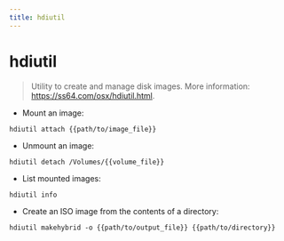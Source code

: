 ```yaml
---
title: hdiutil
---
```

# hdiutil

> Utility to create and manage disk images.
> More information: <https://ss64.com/osx/hdiutil.html>.

- Mount an image:

`hdiutil attach {{path/to/image_file}}`

- Unmount an image:

`hdiutil detach /Volumes/{{volume_file}}`

- List mounted images:

`hdiutil info`

- Create an ISO image from the contents of a directory:

`hdiutil makehybrid -o {{path/to/output_file}} {{path/to/directory}}`
